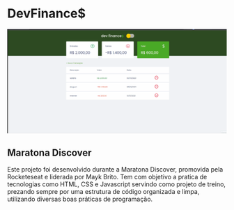 # DevFinance$

![gif](github/devfinances.gif)

## Maratona Discover

  <p>Este projeto foi desenvolvido durante a Maratona Discover, promovida pela Rocketeseat e liderada por Mayk Brito. Tem com objetivo a pratica de tecnologias como HTML, CSS e Javascript servindo como projeto de treino, prezando sempre por uma estrutura de código organizada e limpa, utilizando diversas boas práticas  de programação.</p>
  <p></p>
